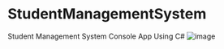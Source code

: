 # StudentManagementSystem
Student Management System Console App Using C#
![image](https://user-images.githubusercontent.com/69195287/218745242-219f5ad6-d7b5-4610-b5f8-0be219db9953.png)
